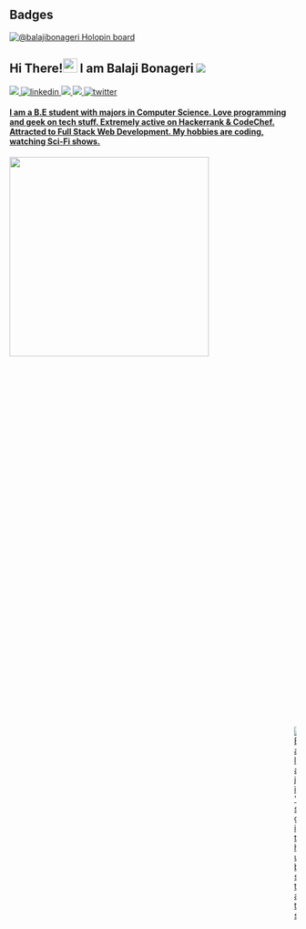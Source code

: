 ## Badges
  [![@balajibonageri Holopin board](https://holopin.me/holopin)](https://holopin.io/@balajibonageri)
## Hi There!<img src="https://raw.githubusercontent.com/iampavangandhi/iampavangandhi/master/gifs/Hi.gif" width="25px"> I am Balaji Bonageri <img src="https://camo.githubusercontent.com/e8443b00c5bd5c13e8ebcc0088a39e9d9959c4f183468cb81dbaa4abefcbce7c/68747470733a2f2f6b6f6d617265762e636f6d2f67687076632f3f757365726e616d653d4861736162657238">
<a href="mailto:bldecse.bsb@gmail.com" target="_blank">
<img src="https://img.shields.io/badge/Gmail-D14836?style=for-the-badge&logo=gmail&logoColor=white" />
<a href="https://www.linkedin.com/in/balaji-bonageri-3a716a16b/" target="_blank">
<img src=https://img.shields.io/badge/linkedin-%231E77B5.svg?&style=for-the-badge&logo=linkedin&logoColor=white alt=linkedin style=“margin-bottom: 5px;” />
<a href="https://www.hackerrank.com/Balaji_Bonageri" target="_blank">
<img src="https://img.shields.io/badge/-Hackerrank-2EC866?style=for-the-badge&logo=HackerRank&logoColor=white" />
<a href="https://www.codechef.com/users/balajisb" />
<img src="https://img.shields.io/badge/Codechef-%23B92B27.svg?&style=for-the-badge&logo=Codechef&logoColor=white" />
</a>
<a href="https://twitter.com/BonageriBalaji" target="_blank">
<img src=https://img.shields.io/badge/twitter-%2300acee.svg?&style=for-the-badge&logo=twitter&logoColor=white alt=twitter style=“margin-bottom: 5px;” />
  
#### I am a B.E student with majors in Computer Science. Love programming and geek on tech stuff. Extremely active on Hackerrank & CodeChef. Attracted to Full Stack Web Development. My hobbies are coding, watching Sci-Fi shows.

<div>
<img src="https://camo.githubusercontent.com/3b7c592ede97b6138ffd4b1cc1541c2f3b11fd39/687474703a2f2f33312e6d656469612e74756d626c722e636f6d2f31376665613932306666333665663466356238373764353231366137616164392f74756d626c725f6d6f39786a65387a5a34317163626975666f315f313238302e676966" height="350px" width ="350px" align="left">

<div style="padding-top:1000px; padding-left:500px">
  
<img alt="Balaji's github stats" src="https://github-readme-stats.vercel.app/api?username=balajibonageri&&show_icons=true&title_color=ff652f&icon_color=FFE400&text_color=ffffff&bg_color=09131B&border_color=0c1a25" >
  </div>
</div>
  
